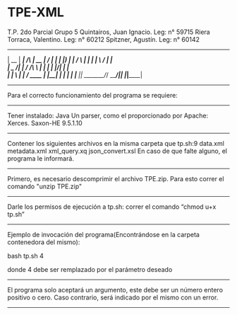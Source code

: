 # TPE-XML
T.P. 2do Parcial
Grupo 5
Quintairos, Juan Ignacio. Leg: n° 59715
Riera Torraca, Valentino. Leg: n° 60212
Spitzner, Agustín. Leg: n° 60142

 _____  ______          _____  __  __ ______ 
|  __ \|  ____|   /\   |  __ \|  \/  |  ____|
| |__) | |__     /  \  | |  | | \  / | |__   
|  _  /|  __|   / /\ \ | |  | | |\/| |  __|  
| | \ \| |____ / ____ \| |__| | |  | | |____ 
|_|  \_\______/_/    \_\_____/|_|  |_|______|

*********************************************************************************************************
Para el correcto funcionamiento del programa se requiere:
*********************************************************************************************************
Tener instalado:
Java
Un parser, como el proporcionado por Apache: Xerces.
Saxon-HE 9.5.1.10
*********************************************************************************************************
Contener los siguientes archivos en la misma carpeta que tp.sh:9
data.xml
metadata.xml
xml_query.xq 
json_convert.xsl
En caso de que falte alguno, el programa le informará.
*********************************************************************************************************
Primero, es necesario descomprimir el archivo TPE.zip. Para esto correr el comando "unzip TPE.zip"
*********************************************************************************************************
Darle los permisos de ejecución a tp.sh: correr el comando “chmod u+x tp.sh”
*********************************************************************************************************
Ejemplo de invocación del programa(Encontrándose en la carpeta contenedora del mismo):

bash tp.sh 4

donde 4 debe ser remplazado por el parámetro deseado
*********************************************************************************************************
El programa solo aceptará un argumento, este debe ser un número entero positivo o cero.
Caso contrario, será indicado por el mismo con un error.
*********************************************************************************************************


